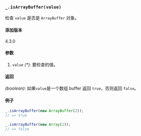 ### `_.isArrayBuffer(value)`[​](#_isarraybuffervalue "_isarraybuffervalue的直接链接")

检查 `value` 是否是 `ArrayBuffer` 对象。

#### 添加版本

4.3.0

#### 参数

1.  `value` _(\*)_: 要检查的值。

#### 返回

_(boolean)_: 如果`value`是一个数组 buffer 返回 `true`，否则返回 `false`。

#### 例子

```js
_.isArrayBuffer(new ArrayBuffer(2));
// => true
 
_.isArrayBuffer(new Array(2));
// => false

```